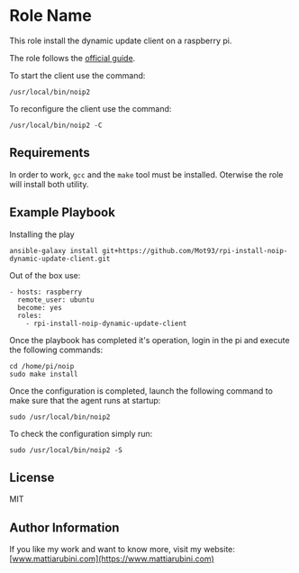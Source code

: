 Role Name
=========

This role install the dynamic update client on a raspberry pi.

The role follows the [official guide](https://www.noip.com/support/knowledgebase/install-ip-duc-onto-raspberry-pi/).

To start the client use the command: 

    /usr/local/bin/noip2

To reconfigure the client use the command:

    /usr/local/bin/noip2 -C

Requirements
------------

In order to work, `gcc` and the `make` tool must be installed.
Oterwise the role will install both utility.

Example Playbook
----------------

Installing the play

    ansible-galaxy install git+https://github.com/Mot93/rpi-install-noip-dynamic-update-client.git
    
Out of the box use:

    - hosts: raspberry
      remote_user: ubuntu
      become: yes
      roles:
        - rpi-install-noip-dynamic-update-client
        
Once the playbook has completed it's operation, login in the pi and execute the following commands:

    cd /home/pi/noip
    sudo make install
    
Once the configuration is completed, launch the following command to make sure that the agent runs at startup:
    
    sudo /usr/local/bin/noip2

To check the configuration simply run:

    sudo /usr/local/bin/noip2 -S
    
License
-------

MIT

Author Information
------------------

If you like my work and want to know more, visit my website:
[www.mattiarubini.com](https://www.mattiarubini.com)
